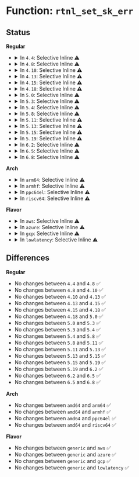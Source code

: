 # Function: <code>rtnl_set_sk_err</code>

## Status
<b>Regular</b>
<ul>
<li>
<details>
<summary>In <code>4.4</code>: Selective Inline ⚠️</summary>

```c
void rtnl_set_sk_err(struct net *net, u32 group, int error);
```

**Collision:** Unique Global

**Inline:** Selective

**Transformation:** False

**Instances:**

```
In net/core/rtnetlink.c (ffffffff8172a0e0)
Location: net/core/rtnetlink.c:655
Inline: True
Inline callers:
  - net/core/rtnetlink.c:rtnl_bridge_notify
  - net/core/rtnetlink.c:rtnl_fdb_notify
  - net/core/rtnetlink.c:rtmsg_ifinfo_build_skb
Direct callers:
  - net/core/net_namespace.c:rtnl_net_notifyid
  - net/core/neighbour.c:__neigh_notify
  - net/core/fib_rules.c:notify_rule_change
  - net/ipv4/devinet.c:rtmsg_ifa
  - net/ipv4/devinet.c:inet_netconf_notify_devconf
  - net/ipv4/fib_semantics.c:rtmsg_fib
  - net/ipv4/ipmr.c:mroute_netlink_event
  - net/ipv6/addrconf.c:__ipv6_ifa_notify
  - net/ipv6/addrconf.c:inet6_netconf_notify_devconf
  - net/ipv6/addrconf.c:addrconf_prefix_rcv
  - net/ipv6/addrconf.c:inet6_ifinfo_notify
  - net/ipv6/route.c:inet6_rt_notify
  - net/ipv6/ndisc.c:ndisc_router_discovery
  - net/ipv6/ip6mr.c:mr6_netlink_event
  - net/dcb/dcbnl.c:dcbnl_notify
```
**Symbols:**

```
ffffffff8172a0e0-ffffffff8172a0fd: rtnl_set_sk_err (STB_GLOBAL)
```
</details>
</li>
<li>
<details>
<summary>In <code>4.8</code>: Selective Inline ⚠️</summary>

```c
void rtnl_set_sk_err(struct net *net, u32 group, int error);
```

**Collision:** Unique Global

**Inline:** Selective

**Transformation:** False

**Instances:**

```
In net/core/rtnetlink.c (ffffffff8179403f)
Location: net/core/rtnetlink.c:677
Inline: True
Inline callers:
  - net/core/rtnetlink.c:rtnl_bridge_notify
  - net/core/rtnetlink.c:rtnl_fdb_notify
  - net/core/rtnetlink.c:rtmsg_ifinfo_build_skb
Direct callers:
  - net/core/net_namespace.c:rtnl_net_notifyid
  - net/core/neighbour.c:__neigh_notify
  - net/core/fib_rules.c:notify_rule_change
  - net/ipv4/devinet.c:inet_netconf_notify_devconf
  - net/ipv4/devinet.c:rtmsg_ifa
  - net/ipv4/fib_semantics.c:rtmsg_fib
  - net/ipv4/ipmr.c:mroute_netlink_event
  - net/ipv6/addrconf.c:__ipv6_ifa_notify
  - net/ipv6/addrconf.c:inet6_ifinfo_notify
  - net/ipv6/addrconf.c:addrconf_prefix_rcv
  - net/ipv6/addrconf.c:inet6_netconf_notify_devconf
  - net/ipv6/route.c:inet6_rt_notify
  - net/ipv6/ndisc.c:ndisc_router_discovery
  - net/ipv6/ip6mr.c:mr6_netlink_event
  - net/dcb/dcbnl.c:dcbnl_notify
```
**Symbols:**

```
ffffffff81793b20-ffffffff81793b3d: rtnl_set_sk_err (STB_GLOBAL)
```
</details>
</li>
<li>
<details>
<summary>In <code>4.10</code>: Selective Inline ⚠️</summary>

```c
void rtnl_set_sk_err(struct net *net, u32 group, int error);
```

**Collision:** Unique Global

**Inline:** Selective

**Transformation:** False

**Instances:**

```
In net/core/rtnetlink.c (ffffffff817c18bf)
Location: net/core/rtnetlink.c:678
Inline: True
Inline callers:
  - net/core/rtnetlink.c:rtnl_bridge_notify
  - net/core/rtnetlink.c:rtnl_fdb_notify
  - net/core/rtnetlink.c:rtmsg_ifinfo_build_skb
Direct callers:
  - net/core/net_namespace.c:rtnl_net_notifyid
  - net/core/neighbour.c:__neigh_notify
  - net/core/fib_rules.c:notify_rule_change
  - net/ipv4/devinet.c:inet_netconf_notify_devconf
  - net/ipv4/devinet.c:rtmsg_ifa
  - net/ipv4/fib_semantics.c:rtmsg_fib
  - net/ipv4/ipmr.c:mroute_netlink_event
  - net/ipv6/addrconf.c:__ipv6_ifa_notify
  - net/ipv6/addrconf.c:inet6_ifinfo_notify
  - net/ipv6/addrconf.c:addrconf_prefix_rcv
  - net/ipv6/addrconf.c:inet6_netconf_notify_devconf
  - net/ipv6/route.c:inet6_rt_notify
  - net/ipv6/ndisc.c:ndisc_router_discovery
  - net/ipv6/ip6mr.c:mr6_netlink_event
  - net/dcb/dcbnl.c:dcbnl_notify
```
**Symbols:**

```
ffffffff817c13f0-ffffffff817c140d: rtnl_set_sk_err (STB_GLOBAL)
```
</details>
</li>
<li>
<details>
<summary>In <code>4.13</code>: Selective Inline ⚠️</summary>

```c
void rtnl_set_sk_err(struct net *net, u32 group, int error);
```

**Collision:** Unique Global

**Inline:** Selective

**Transformation:** False

**Instances:**

```
In net/core/rtnetlink.c (ffffffff817e006e)
Location: net/core/rtnetlink.c:680
Inline: True
Inline callers:
  - net/core/rtnetlink.c:rtnl_bridge_notify
  - net/core/rtnetlink.c:rtnl_fdb_notify
  - net/core/rtnetlink.c:rtmsg_ifinfo_build_skb
Direct callers:
  - net/core/net_namespace.c:rtnl_net_notifyid
  - net/core/neighbour.c:__neigh_notify
  - net/core/fib_rules.c:notify_rule_change
  - net/ipv4/devinet.c:inet_netconf_notify_devconf
  - net/ipv4/devinet.c:rtmsg_ifa
  - net/ipv4/fib_semantics.c:rtmsg_fib
  - net/ipv4/ipmr.c:mroute_netlink_event
  - net/ipv4/ipmr.c:ipmr_cache_report
  - net/ipv6/addrconf.c:__ipv6_ifa_notify
  - net/ipv6/addrconf.c:inet6_ifinfo_notify
  - net/ipv6/addrconf.c:addrconf_prefix_rcv
  - net/ipv6/addrconf.c:inet6_netconf_notify_devconf
  - net/ipv6/route.c:inet6_rt_notify
  - net/ipv6/ndisc.c:ndisc_router_discovery
  - net/ipv6/ip6mr.c:mr6_netlink_event
  - net/ipv6/ip6mr.c:ip6mr_cache_report
  - net/dcb/dcbnl.c:dcbnl_notify
```
**Symbols:**

```
ffffffff817dfb90-ffffffff817dfbad: rtnl_set_sk_err (STB_GLOBAL)
```
</details>
</li>
<li>
<details>
<summary>In <code>4.15</code>: Selective Inline ⚠️</summary>

```c
void rtnl_set_sk_err(struct net *net, u32 group, int error);
```

**Collision:** Unique Global

**Inline:** Selective

**Transformation:** False

**Instances:**

```
In net/core/rtnetlink.c (ffffffff8185a944)
Location: net/core/rtnetlink.c:653
Inline: True
Inline callers:
  - net/core/rtnetlink.c:rtnl_bridge_notify
  - net/core/rtnetlink.c:rtnl_fdb_notify
  - net/core/rtnetlink.c:rtmsg_ifinfo_build_skb
Direct callers:
  - net/core/net_namespace.c:rtnl_net_notifyid
  - net/core/neighbour.c:__neigh_notify
  - net/core/fib_rules.c:notify_rule_change
  - net/ipv4/devinet.c:inet_netconf_notify_devconf
  - net/ipv4/devinet.c:rtmsg_ifa
  - net/ipv4/fib_semantics.c:rtmsg_fib
  - net/ipv4/ipmr.c:mroute_netlink_event
  - net/ipv4/ipmr.c:ipmr_cache_report
  - net/ipv6/addrconf.c:__ipv6_ifa_notify
  - net/ipv6/addrconf.c:inet6_ifinfo_notify
  - net/ipv6/addrconf.c:addrconf_prefix_rcv
  - net/ipv6/addrconf.c:inet6_netconf_notify_devconf
  - net/ipv6/route.c:inet6_rt_notify
  - net/ipv6/ndisc.c:ndisc_router_discovery
  - net/ipv6/ip6mr.c:mr6_netlink_event
  - net/ipv6/ip6mr.c:ip6mr_cache_report
  - net/dcb/dcbnl.c:dcbnl_notify
```
**Symbols:**

```
ffffffff8185a460-ffffffff8185a47d: rtnl_set_sk_err (STB_GLOBAL)
```
</details>
</li>
<li>
<details>
<summary>In <code>4.18</code>: Selective Inline ⚠️</summary>

```c
void rtnl_set_sk_err(struct net *net, u32 group, int error);
```

**Collision:** Unique Global

**Inline:** Selective

**Transformation:** False

**Instances:**

```
In net/core/rtnetlink.c (ffffffff818a622b)
Location: net/core/rtnetlink.c:736
Inline: True
Inline callers:
  - net/core/rtnetlink.c:rtnl_bridge_notify
  - net/core/rtnetlink.c:rtnl_fdb_notify
  - net/core/rtnetlink.c:rtmsg_ifinfo_build_skb
Direct callers:
  - net/core/net_namespace.c:rtnl_net_notifyid
  - net/core/neighbour.c:__neigh_notify
  - net/core/fib_rules.c:notify_rule_change
  - net/ipv4/devinet.c:inet_netconf_notify_devconf
  - net/ipv4/devinet.c:rtmsg_ifa
  - net/ipv4/fib_semantics.c:rtmsg_fib
  - net/ipv4/ipmr.c:mroute_netlink_event
  - net/ipv4/ipmr.c:ipmr_cache_report
  - net/ipv6/addrconf.c:__ipv6_ifa_notify
  - net/ipv6/addrconf.c:inet6_ifinfo_notify
  - net/ipv6/addrconf.c:addrconf_prefix_rcv
  - net/ipv6/addrconf.c:inet6_netconf_notify_devconf
  - net/ipv6/route.c:inet6_rt_notify
  - net/ipv6/ndisc.c:ndisc_router_discovery
  - net/ipv6/ip6mr.c:mr6_netlink_event
  - net/ipv6/ip6mr.c:ip6mr_cache_report
  - net/dcb/dcbnl.c:dcbnl_notify
```
**Symbols:**

```
ffffffff818a5d10-ffffffff818a5d2d: rtnl_set_sk_err (STB_GLOBAL)
```
</details>
</li>
<li>
<details>
<summary>In <code>5.0</code>: Selective Inline ⚠️</summary>

```c
void rtnl_set_sk_err(struct net *net, u32 group, int error);
```

**Collision:** Unique Global

**Inline:** Selective

**Transformation:** False

**Instances:**

```
In net/core/rtnetlink.c (ffffffff818c9884)
Location: net/core/rtnetlink.c:746
Inline: True
Inline callers:
  - net/core/rtnetlink.c:rtnl_bridge_notify
  - net/core/rtnetlink.c:rtnl_fdb_notify
  - net/core/rtnetlink.c:rtmsg_ifinfo_build_skb
Direct callers:
  - net/core/net_namespace.c:rtnl_net_notifyid
  - net/core/neighbour.c:__neigh_notify
  - net/core/fib_rules.c:notify_rule_change
  - net/ipv4/devinet.c:inet_netconf_notify_devconf
  - net/ipv4/devinet.c:rtmsg_ifa
  - net/ipv4/fib_semantics.c:rtmsg_fib
  - net/ipv4/ipmr.c:mroute_netlink_event
  - net/ipv4/ipmr.c:ipmr_cache_report
  - net/ipv6/addrconf.c:__ipv6_ifa_notify
  - net/ipv6/addrconf.c:inet6_ifinfo_notify
  - net/ipv6/addrconf.c:addrconf_prefix_rcv
  - net/ipv6/addrconf.c:inet6_netconf_notify_devconf
  - net/ipv6/route.c:inet6_rt_notify
  - net/ipv6/ndisc.c:ndisc_router_discovery
  - net/ipv6/ip6mr.c:mr6_netlink_event
  - net/ipv6/ip6mr.c:ip6mr_cache_report
  - net/dcb/dcbnl.c:dcbnl_notify
```
**Symbols:**

```
ffffffff818c92c0-ffffffff818c92dd: rtnl_set_sk_err (STB_GLOBAL)
```
</details>
</li>
<li>
<details>
<summary>In <code>5.3</code>: Selective Inline ⚠️</summary>

```c
void rtnl_set_sk_err(struct net *net, u32 group, int error);
```

**Collision:** Unique Global

**Inline:** Selective

**Transformation:** False

**Instances:**

```
In net/core/rtnetlink.c (ffffffff81916866)
Location: net/core/rtnetlink.c:741
Inline: True
Inline callers:
  - net/core/rtnetlink.c:rtnl_bridge_notify
  - net/core/rtnetlink.c:rtnl_fdb_notify
  - net/core/rtnetlink.c:rtmsg_ifinfo_build_skb
Direct callers:
  - net/core/net_namespace.c:rtnl_net_notifyid
  - net/core/neighbour.c:__neigh_notify
  - net/core/fib_rules.c:notify_rule_change
  - net/ipv4/devinet.c:inet_netconf_notify_devconf
  - net/ipv4/devinet.c:rtmsg_ifa
  - net/ipv4/fib_semantics.c:rtmsg_fib
  - net/ipv4/nexthop.c:nexthop_notify
  - net/ipv4/ipmr.c:mroute_netlink_event
  - net/ipv4/ipmr.c:ipmr_cache_report
  - net/ipv6/addrconf.c:__ipv6_ifa_notify
  - net/ipv6/addrconf.c:inet6_ifinfo_notify
  - net/ipv6/addrconf.c:addrconf_prefix_rcv
  - net/ipv6/addrconf.c:inet6_netconf_notify_devconf
  - net/ipv6/route.c:fib6_rt_update
  - net/ipv6/route.c:inet6_rt_notify
  - net/ipv6/ndisc.c:ndisc_router_discovery
  - net/ipv6/ip6mr.c:mr6_netlink_event
  - net/ipv6/ip6mr.c:ip6mr_cache_report
  - net/dcb/dcbnl.c:dcbnl_notify
```
**Symbols:**

```
ffffffff81916290-ffffffff819162ad: rtnl_set_sk_err (STB_GLOBAL)
```
</details>
</li>
<li>
<details>
<summary>In <code>5.4</code>: Selective Inline ⚠️</summary>

```c
void rtnl_set_sk_err(struct net *net, u32 group, int error);
```

**Collision:** Unique Global

**Inline:** Selective

**Transformation:** False

**Instances:**

```
In net/core/rtnetlink.c (ffffffff81948eb8)
Location: net/core/rtnetlink.c:741
Inline: True
Inline callers:
  - net/core/rtnetlink.c:rtnl_bridge_notify
  - net/core/rtnetlink.c:rtnl_fdb_notify
  - net/core/rtnetlink.c:rtmsg_ifinfo_build_skb
Direct callers:
  - net/core/net_namespace.c:rtnl_net_notifyid
  - net/core/neighbour.c:__neigh_notify
  - net/core/fib_rules.c:notify_rule_change
  - net/ipv4/devinet.c:inet_netconf_notify_devconf
  - net/ipv4/devinet.c:rtmsg_ifa
  - net/ipv4/fib_semantics.c:rtmsg_fib
  - net/ipv4/nexthop.c:nexthop_notify
  - net/ipv4/ipmr.c:mroute_netlink_event
  - net/ipv4/ipmr.c:ipmr_cache_report
  - net/ipv6/addrconf.c:__ipv6_ifa_notify
  - net/ipv6/addrconf.c:inet6_ifinfo_notify
  - net/ipv6/addrconf.c:addrconf_prefix_rcv
  - net/ipv6/addrconf.c:inet6_netconf_notify_devconf
  - net/ipv6/route.c:fib6_rt_update
  - net/ipv6/route.c:inet6_rt_notify
  - net/ipv6/ndisc.c:ndisc_router_discovery
  - net/ipv6/ip6mr.c:mr6_netlink_event
  - net/ipv6/ip6mr.c:ip6mr_cache_report
  - net/dcb/dcbnl.c:dcbnl_notify
```
**Symbols:**

```
ffffffff819488c0-ffffffff819488dd: rtnl_set_sk_err (STB_GLOBAL)
```
</details>
</li>
<li>
<details>
<summary>In <code>5.8</code>: Selective Inline ⚠️</summary>

```c
void rtnl_set_sk_err(struct net *net, u32 group, int error);
```

**Collision:** Unique Global

**Inline:** Selective

**Transformation:** False

**Instances:**

```
In net/core/rtnetlink.c (ffffffff81a197d8)
Location: net/core/rtnetlink.c:741
Inline: True
Inline callers:
  - net/core/rtnetlink.c:rtnl_bridge_notify
  - net/core/rtnetlink.c:rtnl_fdb_notify
  - net/core/rtnetlink.c:rtmsg_ifinfo_build_skb
Direct callers:
  - net/core/net_namespace.c:rtnl_net_notifyid
  - net/core/neighbour.c:__neigh_notify
  - net/core/fib_rules.c:notify_rule_change
  - net/ipv4/devinet.c:inet_netconf_notify_devconf
  - net/ipv4/devinet.c:rtmsg_ifa
  - net/ipv4/fib_semantics.c:rtmsg_fib
  - net/ipv4/nexthop.c:nexthop_notify
  - net/ipv4/ipmr.c:igmpmsg_netlink_event
  - net/ipv4/ipmr.c:mroute_netlink_event
  - net/ipv6/addrconf.c:inet6_ifinfo_notify
  - net/ipv6/addrconf.c:inet6_ifa_notify
  - net/ipv6/addrconf.c:inet6_netconf_notify_devconf
  - net/ipv6/route.c:fib6_rt_update
  - net/ipv6/route.c:inet6_rt_notify
  - net/ipv6/ndisc.c:ndisc_ra_useropt
  - net/ipv6/ip6mr.c:mrt6msg_netlink_event
  - net/ipv6/ip6mr.c:mr6_netlink_event
  - net/dcb/dcbnl.c:dcbnl_notify
```
**Symbols:**

```
ffffffff81a186b0-ffffffff81a186cd: rtnl_set_sk_err (STB_GLOBAL)
```
</details>
</li>
<li>
<details>
<summary>In <code>5.11</code>: Selective Inline ⚠️</summary>

```c
void rtnl_set_sk_err(struct net *net, u32 group, int error);
```

**Collision:** Unique Global

**Inline:** Selective

**Transformation:** False

**Instances:**

```
In net/core/rtnetlink.c (ffffffff81a199c8)
Location: net/core/rtnetlink.c:743
Inline: True
Inline callers:
  - net/core/rtnetlink.c:rtnl_bridge_notify
  - net/core/rtnetlink.c:rtnl_fdb_notify
  - net/core/rtnetlink.c:rtmsg_ifinfo_build_skb
Direct callers:
  - net/core/net_namespace.c:rtnl_net_notifyid
  - net/core/neighbour.c:__neigh_notify
  - net/core/fib_rules.c:notify_rule_change
  - net/ipv4/devinet.c:inet_netconf_notify_devconf
  - net/ipv4/devinet.c:rtmsg_ifa
  - net/ipv4/fib_semantics.c:rtmsg_fib
  - net/ipv4/nexthop.c:nexthop_notify
  - net/ipv4/ipmr.c:igmpmsg_netlink_event
  - net/ipv4/ipmr.c:mroute_netlink_event
  - net/ipv6/addrconf.c:inet6_ifinfo_notify
  - net/ipv6/addrconf.c:inet6_ifa_notify
  - net/ipv6/addrconf.c:inet6_netconf_notify_devconf
  - net/ipv6/route.c:fib6_rt_update
  - net/ipv6/route.c:inet6_rt_notify
  - net/ipv6/ndisc.c:ndisc_ra_useropt
  - net/ipv6/ip6mr.c:mrt6msg_netlink_event
  - net/ipv6/ip6mr.c:mr6_netlink_event
  - net/dcb/dcbnl.c:dcbnl_notify
```
**Symbols:**

```
ffffffff81a18760-ffffffff81a1877d: rtnl_set_sk_err (STB_GLOBAL)
```
</details>
</li>
<li>
<details>
<summary>In <code>5.13</code>: Selective Inline ⚠️</summary>

```c
void rtnl_set_sk_err(struct net *net, u32 group, int error);
```

**Collision:** Unique Global

**Inline:** Selective

**Transformation:** False

**Instances:**

```
In net/core/rtnetlink.c (ffffffff81a009b8)
Location: net/core/rtnetlink.c:745
Inline: True
Inline callers:
  - net/core/rtnetlink.c:rtnl_bridge_notify
  - net/core/rtnetlink.c:rtnl_fdb_notify
  - net/core/rtnetlink.c:rtmsg_ifinfo_build_skb
Direct callers:
  - net/core/net_namespace.c:rtnl_net_notifyid
  - net/core/neighbour.c:__neigh_notify
  - net/core/fib_rules.c:notify_rule_change
  - net/ipv4/devinet.c:inet_netconf_notify_devconf
  - net/ipv4/devinet.c:rtmsg_ifa
  - net/ipv4/fib_semantics.c:rtmsg_fib
  - net/ipv4/fib_trie.c:fib_alias_hw_flags_set
  - net/ipv4/nexthop.c:nh_res_bucket_migrate
  - net/ipv4/nexthop.c:nexthop_notify
  - net/ipv4/ipmr.c:igmpmsg_netlink_event
  - net/ipv4/ipmr.c:mroute_netlink_event
  - net/ipv6/addrconf.c:__ipv6_ifa_notify
  - net/ipv6/addrconf.c:inet6_ifinfo_notify
  - net/ipv6/addrconf.c:inet6_netconf_notify_devconf
  - net/ipv6/route.c:fib6_info_hw_flags_set
  - net/ipv6/route.c:fib6_rt_update
  - net/ipv6/route.c:inet6_rt_notify
  - net/ipv6/ndisc.c:ndisc_ra_useropt
  - net/ipv6/ip6mr.c:mrt6msg_netlink_event
  - net/ipv6/ip6mr.c:mr6_netlink_event
  - net/dcb/dcbnl.c:dcbnl_notify
```
**Symbols:**

```
ffffffff819ff630-ffffffff819ff64d: rtnl_set_sk_err (STB_GLOBAL)
```
</details>
</li>
<li>
<details>
<summary>In <code>5.15</code>: Selective Inline ⚠️</summary>

```c
void rtnl_set_sk_err(struct net *net, u32 group, int error);
```

**Collision:** Unique Global

**Inline:** Selective

**Transformation:** False

**Instances:**

```
In net/core/rtnetlink.c (ffffffff81ab2d78)
Location: net/core/rtnetlink.c:734
Inline: True
Inline callers:
  - net/core/rtnetlink.c:rtnl_bridge_notify
  - net/core/rtnetlink.c:rtnl_fdb_notify
  - net/core/rtnetlink.c:rtmsg_ifinfo_build_skb
Direct callers:
  - net/core/net_namespace.c:rtnl_net_notifyid
  - net/core/neighbour.c:__neigh_notify
  - net/core/fib_rules.c:notify_rule_change
  - net/ipv4/devinet.c:inet_netconf_notify_devconf
  - net/ipv4/devinet.c:rtmsg_ifa
  - net/ipv4/fib_semantics.c:rtmsg_fib
  - net/ipv4/fib_trie.c:fib_alias_hw_flags_set
  - net/ipv4/nexthop.c:nh_res_table_upkeep
  - net/ipv4/nexthop.c:nexthop_notify
  - net/ipv4/ipmr.c:igmpmsg_netlink_event
  - net/ipv4/ipmr.c:mroute_netlink_event
  - net/ipv6/addrconf.c:__ipv6_ifa_notify
  - net/ipv6/addrconf.c:inet6_ifinfo_notify
  - net/ipv6/addrconf.c:inet6_netconf_notify_devconf
  - net/ipv6/route.c:fib6_info_hw_flags_set
  - net/ipv6/route.c:fib6_rt_update
  - net/ipv6/route.c:inet6_rt_notify
  - net/ipv6/ndisc.c:ndisc_ra_useropt
  - net/ipv6/ip6mr.c:mrt6msg_netlink_event
  - net/ipv6/ip6mr.c:mr6_netlink_event
  - net/dcb/dcbnl.c:dcbnl_notify
```
**Symbols:**

```
ffffffff81ab1900-ffffffff81ab191d: rtnl_set_sk_err (STB_GLOBAL)
```
</details>
</li>
<li>
<details>
<summary>In <code>5.19</code>: Selective Inline ⚠️</summary>

```c
void rtnl_set_sk_err(struct net *net, u32 group, int error);
```

**Collision:** Unique Global

**Inline:** Selective

**Transformation:** False

**Instances:**

```
In net/core/rtnetlink.c (ffffffff81c33be2)
Location: net/core/rtnetlink.c:771
Inline: True
Inline callers:
  - net/core/rtnetlink.c:rtnl_offload_xstats_notify
  - net/core/rtnetlink.c:rtnl_bridge_notify
  - net/core/rtnetlink.c:rtnl_fdb_notify
  - net/core/rtnetlink.c:rtmsg_ifinfo_build_skb
Direct callers:
  - net/core/net_namespace.c:rtnl_net_notifyid
  - net/core/neighbour.c:__neigh_notify
  - net/core/fib_rules.c:notify_rule_change
  - net/ipv4/devinet.c:inet_netconf_notify_devconf
  - net/ipv4/devinet.c:rtmsg_ifa
  - net/ipv4/fib_semantics.c:rtmsg_fib
  - net/ipv4/fib_trie.c:fib_alias_hw_flags_set
  - net/ipv4/nexthop.c:nh_res_table_upkeep
  - net/ipv4/nexthop.c:nexthop_notify
  - net/ipv4/ipmr.c:igmpmsg_netlink_event
  - net/ipv4/ipmr.c:mroute_netlink_event
  - net/ipv6/addrconf.c:__ipv6_ifa_notify
  - net/ipv6/addrconf.c:inet6_ifinfo_notify
  - net/ipv6/addrconf.c:inet6_netconf_notify_devconf
  - net/ipv6/route.c:fib6_info_hw_flags_set
  - net/ipv6/route.c:fib6_rt_update
  - net/ipv6/route.c:inet6_rt_notify
  - net/ipv6/ndisc.c:ndisc_ra_useropt
  - net/ipv6/ip6mr.c:mrt6msg_netlink_event
  - net/ipv6/ip6mr.c:mr6_netlink_event
  - net/dcb/dcbnl.c:dcbnl_notify
  - net/mctp/device.c:mctp_addr_notify
```
**Symbols:**

```
ffffffff81c2aae0-ffffffff81c2ab0b: rtnl_set_sk_err (STB_GLOBAL)
```
</details>
</li>
<li>
<details>
<summary>In <code>6.2</code>: Selective Inline ⚠️</summary>

```c
void rtnl_set_sk_err(struct net *net, u32 group, int error);
```

**Collision:** Unique Global

**Inline:** Selective

**Transformation:** False

**Instances:**

```
In net/core/rtnetlink.c (ffffffff81de7032)
Location: net/core/rtnetlink.c:772
Inline: True
Inline callers:
  - net/core/rtnetlink.c:rtnl_offload_xstats_notify
  - net/core/rtnetlink.c:rtnl_bridge_notify
  - net/core/rtnetlink.c:rtnl_fdb_notify
  - net/core/rtnetlink.c:rtmsg_ifinfo_build_skb
Direct callers:
  - net/core/net_namespace.c:rtnl_net_notifyid
  - net/core/neighbour.c:__neigh_notify
  - net/core/fib_rules.c:notify_rule_change
  - net/ipv4/devinet.c:inet_netconf_notify_devconf
  - net/ipv4/devinet.c:rtmsg_ifa
  - net/ipv4/fib_semantics.c:rtmsg_fib
  - net/ipv4/fib_trie.c:fib_alias_hw_flags_set
  - net/ipv4/nexthop.c:nh_res_bucket_migrate
  - net/ipv4/nexthop.c:nexthop_notify
  - net/ipv4/ipmr.c:igmpmsg_netlink_event
  - net/ipv4/ipmr.c:mroute_netlink_event
  - net/ipv6/addrconf.c:__ipv6_ifa_notify
  - net/ipv6/addrconf.c:inet6_ifinfo_notify
  - net/ipv6/addrconf.c:inet6_netconf_notify_devconf
  - net/ipv6/route.c:fib6_info_hw_flags_set
  - net/ipv6/route.c:fib6_rt_update
  - net/ipv6/route.c:inet6_rt_notify
  - net/ipv6/ndisc.c:ndisc_ra_useropt
  - net/ipv6/ip6mr.c:mrt6msg_netlink_event
  - net/ipv6/ip6mr.c:mr6_netlink_event
  - net/dcb/dcbnl.c:dcbnl_notify
  - net/mctp/device.c:mctp_addr_notify
```
**Symbols:**

```
ffffffff81ddd870-ffffffff81ddd89b: rtnl_set_sk_err (STB_GLOBAL)
```
</details>
</li>
<li>
<details>
<summary>In <code>6.5</code>: Selective Inline ⚠️</summary>

```c
void rtnl_set_sk_err(struct net *net, u32 group, int error);
```

**Collision:** Unique Global

**Inline:** Selective

**Transformation:** False

**Instances:**

```
In net/core/rtnetlink.c (ffffffff81e58022)
Location: net/core/rtnetlink.c:775
Inline: True
Inline callers:
  - net/core/rtnetlink.c:rtnl_offload_xstats_notify
  - net/core/rtnetlink.c:rtnl_bridge_notify
  - net/core/rtnetlink.c:rtnl_fdb_notify
  - net/core/rtnetlink.c:rtmsg_ifinfo_build_skb
Direct callers:
  - net/core/net_namespace.c:rtnl_net_notifyid
  - net/core/neighbour.c:__neigh_notify
  - net/core/fib_rules.c:notify_rule_change
  - net/ipv4/devinet.c:inet_netconf_notify_devconf
  - net/ipv4/devinet.c:rtmsg_ifa
  - net/ipv4/fib_semantics.c:rtmsg_fib
  - net/ipv4/fib_trie.c:fib_alias_hw_flags_set
  - net/ipv4/nexthop.c:nh_res_bucket_migrate
  - net/ipv4/nexthop.c:nexthop_notify
  - net/ipv4/ipmr.c:igmpmsg_netlink_event
  - net/ipv4/ipmr.c:mroute_netlink_event
  - net/ipv6/addrconf.c:__ipv6_ifa_notify
  - net/ipv6/addrconf.c:inet6_ifinfo_notify
  - net/ipv6/addrconf.c:inet6_netconf_notify_devconf
  - net/ipv6/route.c:fib6_info_hw_flags_set
  - net/ipv6/route.c:fib6_rt_update
  - net/ipv6/route.c:inet6_rt_notify
  - net/ipv6/ndisc.c:ndisc_ra_useropt
  - net/ipv6/ip6mr.c:mrt6msg_netlink_event
  - net/ipv6/ip6mr.c:mr6_netlink_event
  - net/dcb/dcbnl.c:dcbnl_notify
  - net/mctp/device.c:mctp_addr_notify
```
**Symbols:**

```
ffffffff81e4e5c0-ffffffff81e4e5eb: rtnl_set_sk_err (STB_GLOBAL)
```
</details>
</li>
<li>
<details>
<summary>In <code>6.8</code>: Selective Inline ⚠️</summary>

```c
void rtnl_set_sk_err(struct net *net, u32 group, int error);
```

**Collision:** Unique Global

**Inline:** Selective

**Transformation:** False

**Instances:**

```
In net/core/rtnetlink.c (ffffffff81f17372)
Location: net/core/rtnetlink.c:770
Inline: True
Inline callers:
  - net/core/rtnetlink.c:rtnl_offload_xstats_notify
  - net/core/rtnetlink.c:rtnl_bridge_notify
  - net/core/rtnetlink.c:rtnl_fdb_notify
  - net/core/rtnetlink.c:rtmsg_ifinfo_build_skb
Direct callers:
  - net/core/net_namespace.c:rtnl_net_notifyid
  - net/core/neighbour.c:__neigh_notify
  - net/core/fib_rules.c:notify_rule_change
  - net/ipv4/devinet.c:inet_netconf_notify_devconf
  - net/ipv4/devinet.c:rtmsg_ifa
  - net/ipv4/fib_semantics.c:rtmsg_fib
  - net/ipv4/fib_trie.c:fib_alias_hw_flags_set
  - net/ipv4/nexthop.c:nh_res_bucket_migrate
  - net/ipv4/nexthop.c:nexthop_notify
  - net/ipv4/ipmr.c:igmpmsg_netlink_event
  - net/ipv4/ipmr.c:mroute_netlink_event
  - net/ipv6/addrconf.c:__ipv6_ifa_notify
  - net/ipv6/addrconf.c:inet6_ifinfo_notify
  - net/ipv6/addrconf.c:inet6_netconf_notify_devconf
  - net/ipv6/route.c:fib6_info_hw_flags_set
  - net/ipv6/route.c:fib6_rt_update
  - net/ipv6/route.c:inet6_rt_notify
  - net/ipv6/ndisc.c:ndisc_ra_useropt
  - net/ipv6/ip6mr.c:mrt6msg_netlink_event
  - net/ipv6/ip6mr.c:mr6_netlink_event
  - net/dcb/dcbnl.c:dcbnl_notify
  - net/mctp/device.c:mctp_addr_notify
```
**Symbols:**

```
ffffffff81f0d320-ffffffff81f0d34b: rtnl_set_sk_err (STB_GLOBAL)
```
</details>
</li>
</ul>
<b>Arch</b>
<ul>
<li>
<details>
<summary>In <code>arm64</code>: Selective Inline ⚠️</summary>

```c
void rtnl_set_sk_err(struct net *net, u32 group, int error);
```

**Collision:** Unique Global

**Inline:** Selective

**Transformation:** False

**Instances:**

```
In net/core/rtnetlink.c (ffff800010bea8d0)
Location: net/core/rtnetlink.c:741
Inline: True
Inline callers:
  - net/core/rtnetlink.c:rtnl_bridge_notify
  - net/core/rtnetlink.c:rtnl_fdb_notify
  - net/core/rtnetlink.c:rtmsg_ifinfo_build_skb
Direct callers:
  - net/core/net_namespace.c:rtnl_net_notifyid
  - net/core/neighbour.c:__neigh_notify
  - net/core/fib_rules.c:notify_rule_change
  - net/ipv4/devinet.c:inet_netconf_notify_devconf
  - net/ipv4/devinet.c:rtmsg_ifa
  - net/ipv4/fib_semantics.c:rtmsg_fib
  - net/ipv4/nexthop.c:nexthop_notify
  - net/ipv4/ipmr.c:mroute_netlink_event
  - net/ipv4/ipmr.c:ipmr_cache_report
  - net/ipv6/addrconf.c:__ipv6_ifa_notify
  - net/ipv6/addrconf.c:inet6_ifinfo_notify
  - net/ipv6/addrconf.c:addrconf_prefix_rcv
  - net/ipv6/addrconf.c:inet6_netconf_notify_devconf
  - net/ipv6/route.c:fib6_rt_update
  - net/ipv6/route.c:inet6_rt_notify
  - net/ipv6/ndisc.c:ndisc_router_discovery
  - net/ipv6/ip6mr.c:mr6_netlink_event
  - net/ipv6/ip6mr.c:ip6mr_cache_report
  - net/dcb/dcbnl.c:dcbnl_notify
```
**Symbols:**

```
ffff800010bea598-ffff800010bea5e0: rtnl_set_sk_err (STB_GLOBAL)
```
</details>
</li>
<li>
<details>
<summary>In <code>armhf</code>: Selective Inline ⚠️</summary>

```c
void rtnl_set_sk_err(struct net *net, u32 group, int error);
```

**Collision:** Unique Global

**Inline:** Selective

**Transformation:** False

**Instances:**

```
In net/core/rtnetlink.c (c0d036f8)
Location: net/core/rtnetlink.c:741
Inline: True
Inline callers:
  - net/core/rtnetlink.c:rtnl_bridge_notify
  - net/core/rtnetlink.c:rtnl_fdb_notify
  - net/core/rtnetlink.c:rtmsg_ifinfo_build_skb
Direct callers:
  - net/core/net_namespace.c:rtnl_net_notifyid
  - net/core/neighbour.c:__neigh_notify
  - net/core/fib_rules.c:notify_rule_change
  - net/ipv4/devinet.c:inet_netconf_notify_devconf
  - net/ipv4/devinet.c:rtmsg_ifa
  - net/ipv4/fib_semantics.c:rtmsg_fib
  - net/ipv4/nexthop.c:nexthop_notify
  - net/ipv4/ipmr.c:mroute_netlink_event
  - net/ipv4/ipmr.c:ipmr_cache_report
  - net/ipv6/addrconf.c:__ipv6_ifa_notify
  - net/ipv6/addrconf.c:inet6_ifinfo_notify
  - net/ipv6/addrconf.c:addrconf_prefix_rcv
  - net/ipv6/addrconf.c:inet6_netconf_notify_devconf
  - net/ipv6/route.c:fib6_rt_update
  - net/ipv6/route.c:inet6_rt_notify
  - net/ipv6/ndisc.c:ndisc_router_discovery
  - net/ipv6/ip6mr.c:mr6_netlink_event
  - net/ipv6/ip6mr.c:ip6mr_cache_report
  - net/dcb/dcbnl.c:dcbnl_notify
```
**Symbols:**

```
c0d02edc-c0d02f08: rtnl_set_sk_err (STB_GLOBAL)
```
</details>
</li>
<li>
<details>
<summary>In <code>ppc64el</code>: Selective Inline ⚠️</summary>

```c
void rtnl_set_sk_err(struct net *net, u32 group, int error);
```

**Collision:** Unique Global

**Inline:** Selective

**Transformation:** False

**Instances:**

```
In net/core/rtnetlink.c (c000000000ccda3c)
Location: net/core/rtnetlink.c:741
Inline: True
Inline callers:
  - net/core/rtnetlink.c:rtnl_bridge_notify
  - net/core/rtnetlink.c:rtnl_fdb_notify
  - net/core/rtnetlink.c:rtmsg_ifinfo_build_skb
Direct callers:
  - net/core/net_namespace.c:rtnl_net_notifyid
  - net/core/neighbour.c:__neigh_notify
  - net/core/fib_rules.c:notify_rule_change
  - net/ipv4/devinet.c:inet_netconf_notify_devconf
  - net/ipv4/devinet.c:rtmsg_ifa
  - net/ipv4/fib_semantics.c:rtmsg_fib
  - net/ipv4/nexthop.c:nexthop_notify
  - net/ipv4/ipmr.c:mroute_netlink_event
  - net/ipv4/ipmr.c:ipmr_cache_report
  - net/ipv6/addrconf.c:__ipv6_ifa_notify
  - net/ipv6/addrconf.c:inet6_ifinfo_notify
  - net/ipv6/addrconf.c:addrconf_prefix_rcv
  - net/ipv6/addrconf.c:inet6_netconf_notify_devconf
  - net/ipv6/route.c:fib6_rt_update
  - net/ipv6/route.c:inet6_rt_notify
  - net/ipv6/ndisc.c:ndisc_router_discovery
  - net/ipv6/ip6mr.c:mr6_netlink_event
  - net/ipv6/ip6mr.c:ip6mr_cache_report
  - net/dcb/dcbnl.c:dcbnl_notify
```
**Symbols:**

```
c000000000ccce10-c000000000ccce58: rtnl_set_sk_err (STB_GLOBAL)
```
</details>
</li>
<li>
<details>
<summary>In <code>riscv64</code>: Selective Inline ⚠️</summary>

```c
void rtnl_set_sk_err(struct net *net, u32 group, int error);
```

**Collision:** Unique Global

**Inline:** Selective

**Transformation:** False

**Instances:**

```
In net/core/rtnetlink.c (ffffffe00076e418)
Location: net/core/rtnetlink.c:741
Inline: True
Inline callers:
  - net/core/rtnetlink.c:rtnl_bridge_notify
  - net/core/rtnetlink.c:rtnl_fdb_notify
  - net/core/rtnetlink.c:rtmsg_ifinfo_build_skb
Direct callers:
  - net/core/net_namespace.c:rtnl_net_notifyid
  - net/core/neighbour.c:__neigh_notify
  - net/core/fib_rules.c:notify_rule_change
  - net/ipv4/devinet.c:inet_netconf_notify_devconf
  - net/ipv4/devinet.c:rtmsg_ifa
  - net/ipv4/fib_semantics.c:rtmsg_fib
  - net/ipv4/nexthop.c:nexthop_notify
  - net/ipv4/ipmr.c:mroute_netlink_event
  - net/ipv4/ipmr.c:ipmr_cache_report
  - net/ipv6/addrconf.c:__ipv6_ifa_notify
  - net/ipv6/addrconf.c:inet6_ifinfo_notify
  - net/ipv6/addrconf.c:addrconf_prefix_rcv
  - net/ipv6/addrconf.c:inet6_netconf_notify_devconf
  - net/ipv6/route.c:fib6_rt_update
  - net/ipv6/route.c:inet6_rt_notify
  - net/ipv6/ndisc.c:ndisc_router_discovery
  - net/ipv6/ip6mr.c:mr6_netlink_event
  - net/ipv6/ip6mr.c:ip6mr_cache_report
  - net/dcb/dcbnl.c:dcbnl_notify
```
**Symbols:**

```
ffffffe00076dd4c-ffffffe00076dd8a: rtnl_set_sk_err (STB_GLOBAL)
```
</details>
</li>
</ul>
<b>Flavor</b>
<ul>
<li>
<details>
<summary>In <code>aws</code>: Selective Inline ⚠️</summary>

```c
void rtnl_set_sk_err(struct net *net, u32 group, int error);
```

**Collision:** Unique Global

**Inline:** Selective

**Transformation:** False

**Instances:**

```
In net/core/rtnetlink.c (ffffffff818e8e88)
Location: net/core/rtnetlink.c:741
Inline: True
Inline callers:
  - net/core/rtnetlink.c:rtnl_bridge_notify
  - net/core/rtnetlink.c:rtnl_fdb_notify
  - net/core/rtnetlink.c:rtmsg_ifinfo_build_skb
Direct callers:
  - net/core/net_namespace.c:rtnl_net_notifyid
  - net/core/neighbour.c:__neigh_notify
  - net/core/fib_rules.c:notify_rule_change
  - net/ipv4/devinet.c:inet_netconf_notify_devconf
  - net/ipv4/devinet.c:rtmsg_ifa
  - net/ipv4/fib_semantics.c:rtmsg_fib
  - net/ipv4/nexthop.c:nexthop_notify
  - net/ipv4/ipmr.c:mroute_netlink_event
  - net/ipv4/ipmr.c:ipmr_cache_report
  - net/ipv6/addrconf.c:__ipv6_ifa_notify
  - net/ipv6/addrconf.c:inet6_ifinfo_notify
  - net/ipv6/addrconf.c:addrconf_prefix_rcv
  - net/ipv6/addrconf.c:inet6_netconf_notify_devconf
  - net/ipv6/route.c:fib6_rt_update
  - net/ipv6/route.c:inet6_rt_notify
  - net/ipv6/ndisc.c:ndisc_router_discovery
  - net/ipv6/ip6mr.c:mr6_netlink_event
  - net/ipv6/ip6mr.c:ip6mr_cache_report
  - net/dcb/dcbnl.c:dcbnl_notify
```
**Symbols:**

```
ffffffff818e8890-ffffffff818e88ad: rtnl_set_sk_err (STB_GLOBAL)
```
</details>
</li>
<li>
<details>
<summary>In <code>azure</code>: Selective Inline ⚠️</summary>

```c
void rtnl_set_sk_err(struct net *net, u32 group, int error);
```

**Collision:** Unique Global

**Inline:** Selective

**Transformation:** False

**Instances:**

```
In net/core/rtnetlink.c (ffffffff818a2cc8)
Location: net/core/rtnetlink.c:741
Inline: True
Inline callers:
  - net/core/rtnetlink.c:rtnl_bridge_notify
  - net/core/rtnetlink.c:rtnl_fdb_notify
  - net/core/rtnetlink.c:rtmsg_ifinfo_build_skb
Direct callers:
  - drivers/net/vxlan.c:__vxlan_fdb_notify
  - net/core/net_namespace.c:rtnl_net_notifyid
  - net/core/neighbour.c:__neigh_notify
  - net/core/fib_rules.c:notify_rule_change
  - net/ipv4/devinet.c:inet_netconf_notify_devconf
  - net/ipv4/devinet.c:rtmsg_ifa
  - net/ipv4/fib_semantics.c:rtmsg_fib
  - net/ipv4/nexthop.c:nexthop_notify
  - net/ipv4/ipmr.c:mroute_netlink_event
  - net/ipv4/ipmr.c:ipmr_cache_report
  - net/ipv6/addrconf.c:__ipv6_ifa_notify
  - net/ipv6/addrconf.c:inet6_ifinfo_notify
  - net/ipv6/addrconf.c:addrconf_prefix_rcv
  - net/ipv6/addrconf.c:inet6_netconf_notify_devconf
  - net/ipv6/route.c:fib6_rt_update
  - net/ipv6/route.c:inet6_rt_notify
  - net/ipv6/ndisc.c:ndisc_router_discovery
  - net/ipv6/ip6mr.c:mr6_netlink_event
  - net/ipv6/ip6mr.c:ip6mr_cache_report
  - net/dcb/dcbnl.c:dcbnl_notify
```
**Symbols:**

```
ffffffff818a26d0-ffffffff818a26ed: rtnl_set_sk_err (STB_GLOBAL)
```
</details>
</li>
<li>
<details>
<summary>In <code>gcp</code>: Selective Inline ⚠️</summary>

```c
void rtnl_set_sk_err(struct net *net, u32 group, int error);
```

**Collision:** Unique Global

**Inline:** Selective

**Transformation:** False

**Instances:**

```
In net/core/rtnetlink.c (ffffffff81939eb8)
Location: net/core/rtnetlink.c:741
Inline: True
Inline callers:
  - net/core/rtnetlink.c:rtnl_bridge_notify
  - net/core/rtnetlink.c:rtnl_fdb_notify
  - net/core/rtnetlink.c:rtmsg_ifinfo_build_skb
Direct callers:
  - net/core/net_namespace.c:rtnl_net_notifyid
  - net/core/neighbour.c:__neigh_notify
  - net/core/fib_rules.c:notify_rule_change
  - net/ipv4/devinet.c:inet_netconf_notify_devconf
  - net/ipv4/devinet.c:rtmsg_ifa
  - net/ipv4/fib_semantics.c:rtmsg_fib
  - net/ipv4/nexthop.c:nexthop_notify
  - net/ipv4/ipmr.c:mroute_netlink_event
  - net/ipv4/ipmr.c:ipmr_cache_report
  - net/ipv6/addrconf.c:__ipv6_ifa_notify
  - net/ipv6/addrconf.c:inet6_ifinfo_notify
  - net/ipv6/addrconf.c:addrconf_prefix_rcv
  - net/ipv6/addrconf.c:inet6_netconf_notify_devconf
  - net/ipv6/route.c:fib6_rt_update
  - net/ipv6/route.c:inet6_rt_notify
  - net/ipv6/ndisc.c:ndisc_router_discovery
  - net/ipv6/ip6mr.c:mr6_netlink_event
  - net/ipv6/ip6mr.c:ip6mr_cache_report
  - net/dcb/dcbnl.c:dcbnl_notify
```
**Symbols:**

```
ffffffff819398c0-ffffffff819398dd: rtnl_set_sk_err (STB_GLOBAL)
```
</details>
</li>
<li>
<details>
<summary>In <code>lowlatency</code>: Selective Inline ⚠️</summary>

```c
void rtnl_set_sk_err(struct net *net, u32 group, int error);
```

**Collision:** Unique Global

**Inline:** Selective

**Transformation:** False

**Instances:**

```
In net/core/rtnetlink.c (ffffffff8195b6e8)
Location: net/core/rtnetlink.c:741
Inline: True
Inline callers:
  - net/core/rtnetlink.c:rtnl_bridge_notify
  - net/core/rtnetlink.c:rtnl_fdb_notify
  - net/core/rtnetlink.c:rtmsg_ifinfo_build_skb
Direct callers:
  - net/core/net_namespace.c:rtnl_net_notifyid
  - net/core/neighbour.c:__neigh_notify
  - net/core/fib_rules.c:notify_rule_change
  - net/ipv4/devinet.c:inet_netconf_notify_devconf
  - net/ipv4/devinet.c:rtmsg_ifa
  - net/ipv4/fib_semantics.c:rtmsg_fib
  - net/ipv4/nexthop.c:nexthop_notify
  - net/ipv4/ipmr.c:mroute_netlink_event
  - net/ipv4/ipmr.c:ipmr_cache_report
  - net/ipv6/addrconf.c:__ipv6_ifa_notify
  - net/ipv6/addrconf.c:inet6_ifinfo_notify
  - net/ipv6/addrconf.c:addrconf_prefix_rcv
  - net/ipv6/addrconf.c:inet6_netconf_notify_devconf
  - net/ipv6/route.c:fib6_rt_update
  - net/ipv6/route.c:inet6_rt_notify
  - net/ipv6/ndisc.c:ndisc_router_discovery
  - net/ipv6/ip6mr.c:mr6_netlink_event
  - net/ipv6/ip6mr.c:ip6mr_cache_report
  - net/dcb/dcbnl.c:dcbnl_notify
```
**Symbols:**

```
ffffffff8195afa0-ffffffff8195afbd: rtnl_set_sk_err (STB_GLOBAL)
```
</details>
</li>
</ul>

## Differences
<b>Regular</b>
<ul>
<li>
No changes between <code>4.4</code> and <code>4.8</code> ✅
</li>
<li>
No changes between <code>4.8</code> and <code>4.10</code> ✅
</li>
<li>
No changes between <code>4.10</code> and <code>4.13</code> ✅
</li>
<li>
No changes between <code>4.13</code> and <code>4.15</code> ✅
</li>
<li>
No changes between <code>4.15</code> and <code>4.18</code> ✅
</li>
<li>
No changes between <code>4.18</code> and <code>5.0</code> ✅
</li>
<li>
No changes between <code>5.0</code> and <code>5.3</code> ✅
</li>
<li>
No changes between <code>5.3</code> and <code>5.4</code> ✅
</li>
<li>
No changes between <code>5.4</code> and <code>5.8</code> ✅
</li>
<li>
No changes between <code>5.8</code> and <code>5.11</code> ✅
</li>
<li>
No changes between <code>5.11</code> and <code>5.13</code> ✅
</li>
<li>
No changes between <code>5.13</code> and <code>5.15</code> ✅
</li>
<li>
No changes between <code>5.15</code> and <code>5.19</code> ✅
</li>
<li>
No changes between <code>5.19</code> and <code>6.2</code> ✅
</li>
<li>
No changes between <code>6.2</code> and <code>6.5</code> ✅
</li>
<li>
No changes between <code>6.5</code> and <code>6.8</code> ✅
</li>
</ul>
<b>Arch</b>
<ul>
<li>
No changes between <code>amd64</code> and <code>arm64</code> ✅
</li>
<li>
No changes between <code>amd64</code> and <code>armhf</code> ✅
</li>
<li>
No changes between <code>amd64</code> and <code>ppc64el</code> ✅
</li>
<li>
No changes between <code>amd64</code> and <code>riscv64</code> ✅
</li>
</ul>
<b>Flavor</b>
<ul>
<li>
No changes between <code>generic</code> and <code>aws</code> ✅
</li>
<li>
No changes between <code>generic</code> and <code>azure</code> ✅
</li>
<li>
No changes between <code>generic</code> and <code>gcp</code> ✅
</li>
<li>
No changes between <code>generic</code> and <code>lowlatency</code> ✅
</li>
</ul>
